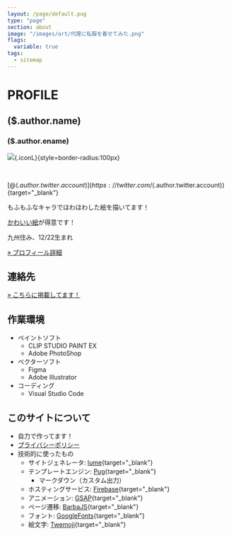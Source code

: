 ```yaml
---
layout: /page/default.pug
type: "page"
section: about
image: "/images/art/代理に私服を着せてみた.png"
flags:
  variable: true
tags:
  - sitemap
---
```


# PROFILE

## ($.author.name)
### ($.author.ename)

![](($.image)){.iconL}{style=border-radius:100px}

<br>

[@($.author.twitter.account)](https://twitter.com/($.author.twitter.account)){target="_blank"}

もふもふなキャラでほわほわした絵を描いてます！

[かわいい絵](/gallery)が得意です！

九州住み、12/22生まれ​

[» プロフィール詳細](/about/profcard)

## 連絡先
[» こちらに掲載してます！](/about/contact)

## 作業環境
- ペイントソフト
  - CLIP STUDIO PAINT EX
  - Adobe PhotoShop
- ベクターソフト
  - Figma
  - Adobe Illustrator
- コーディング
  - Visual Studio Code

## このサイトについて
- 自力で作ってます！
- [プライバシーポリシー](privacy)
- 技術的に使ったもの
  - サイトジェネレータ: [lume](https://lume.land/){target="_blank"}
  - テンプレートエンジン: [Pug](https://pugjs.org/api/getting-started.html){target="_blank"}
    - マークダウン（カスタム出力）
  - ホスティングサービス: [Firebase](https://firebase.google.com/){target="_blank"}
  - アニメーション: [GSAP](https://greensock.com/gsap/){target="_blank"}
  - ページ遷移: [BarbaJS](https://barba.js.org/){target="_blank"}
  - フォント: [GoogleFonts](https://fonts.google.com/){target="_blank"}
  - 絵文字: [Twemoji](https://twemoji.twitter.com/){target="_blank"}
